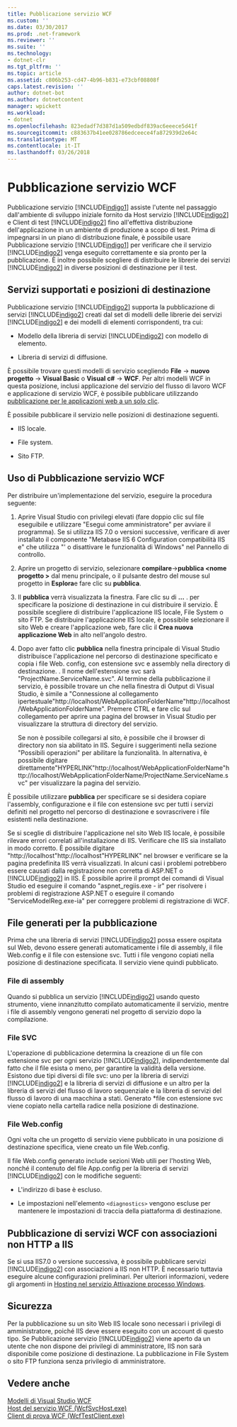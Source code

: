 ```yaml
---
title: Pubblicazione servizio WCF
ms.custom: ''
ms.date: 03/30/2017
ms.prod: .net-framework
ms.reviewer: ''
ms.suite: ''
ms.technology:
- dotnet-clr
ms.tgt_pltfrm: ''
ms.topic: article
ms.assetid: c806b253-cd47-4b96-b831-e73cbf08808f
caps.latest.revision: ''
author: dotnet-bot
ms.author: dotnetcontent
manager: wpickett
ms.workload:
- dotnet
ms.openlocfilehash: 823edadf7d387d1a509edbdf839ac6eeece5d41f
ms.sourcegitcommit: c883637b41ee028786edceece4fa872939d2e64c
ms.translationtype: MT
ms.contentlocale: it-IT
ms.lasthandoff: 03/26/2018
---
```

# <a name="wcf-service-publishing"></a>Pubblicazione servizio WCF
Pubblicazione servizio [!INCLUDE[indigo1](../../../includes/indigo1-md.md)] assiste l'utente nel passaggio dall'ambiente di sviluppo iniziale fornito da Host servizio [!INCLUDE[indigo2](../../../includes/indigo2-md.md)] e Client di test [!INCLUDE[indigo2](../../../includes/indigo2-md.md)] fino all'effettiva distribuzione dell'applicazione in un ambiente di produzione a scopo di test. Prima di impegnarsi in un piano di distribuzione finale, è possibile usare Pubblicazione servizio [!INCLUDE[indigo1](../../../includes/indigo1-md.md)] per verificare che il servizio [!INCLUDE[indigo2](../../../includes/indigo2-md.md)] venga eseguito correttamente e sia pronto per la pubblicazione. È inoltre possibile scegliere di distribuire le librerie dei servizi [!INCLUDE[indigo2](../../../includes/indigo2-md.md)] in diverse posizioni di destinazione per il test.  
  
## <a name="supported-services-and-target-locations"></a>Servizi supportati e posizioni di destinazione  
 Pubblicazione servizio [!INCLUDE[indigo2](../../../includes/indigo2-md.md)] supporta la pubblicazione di servizi [!INCLUDE[indigo2](../../../includes/indigo2-md.md)] creati dal set di modelli delle librerie dei servizi [!INCLUDE[indigo2](../../../includes/indigo2-md.md)] e dei modelli di elementi corrispondenti, tra cui:  
  
-   Modello della libreria di servizi [!INCLUDE[indigo2](../../../includes/indigo2-md.md)] con modello di elemento.  
  
-   Libreria di servizi di diffusione.  
  
 È possibile trovare questi modelli di servizio scegliendo **File** -> **nuovo progetto** -> **Visual Basic** o **Visual c#**  ->  **WCF**. Per altri modelli WCF in questa posizione, inclusi applicazione del servizio del flusso di lavoro WCF e applicazione di servizio WCF, è possibile pubblicare utilizzando [pubblicazione per le applicazioni web a un solo clic](https://msdn.microsoft.com/library/dd465337\(v=vs.110\).aspx).  
  
 È possibile pubblicare il servizio nelle posizioni di destinazione seguenti.  
  
-   IIS locale.  
  
-   File system.  
  
-   Sito FTP.  
  
## <a name="using-wcf-service-publishing"></a>Uso di Pubblicazione servizio WCF  
 Per distribuire un'implementazione del servizio, eseguire la procedura seguente:  
  
1.  Aprire Visual Studio con privilegi elevati (fare doppio clic sul file eseguibile e utilizzare "Esegui come amministratore" per avviare il programma).  Se si utilizza IIS 7.0 o versioni successive, verificare di aver installato il componente "Metabase IIS 6 Configuration compatibilità IIS e" che utilizza "' o disattivare le funzionalità di Windows" nel Pannello di controllo.  
  
2.  Aprire un progetto di servizio, selezionare **compilare**->**pubblica \<nome progetto >** dal menu principale, o il pulsante destro del mouse sul progetto in **Esplora**e fare clic su **pubblica**.  
  
3.  Il **pubblica** verrà visualizzata la finestra. Fare clic su di **...** . per specificare la posizione di destinazione in cui distribuire il servizio. È possibile scegliere di distribuire l'applicazione IIS locale, File System o sito FTP. Se distribuire l'applicazione IIS locale, è possibile selezionare il sito Web e creare l'applicazione web, fare clic il **Crea nuova applicazione Web** in alto nell'angolo destro.  
  
4.  Dopo aver fatto clic **pubblica** nella finestra principale di Visual Studio distribuisce l'applicazione nel percorso di destinazione specificato e copia i file Web. config, con estensione svc e assembly nella directory di destinazione. . Il nome dell'estensione svc sarà "ProjectName.ServiceName.svc". Al termine della pubblicazione il servizio, è possibile trovare un che nella finestra di Output di Visual Studio, è simile a "Connessione al collegamento ipertestuale"http://localhost/WebApplicationFolderName"http://localhost/WebApplicationFolderName". Premere CTRL e fare clic sul collegamento per aprire una pagina del browser in Visual Studio per visualizzare la struttura di directory del servizio.  
  
     Se non è possibile collegarsi al sito, è possibile che il browser di directory non sia abilitato in IIS. Seguire i suggerimenti nella sezione "Possibili operazioni" per abilitare la funzionalità. In alternativa, è possibile digitare direttamente"HYPERLINK"http://localhost/WebApplicationFolderName"http://localhost/WebApplicationFolderName/ProjectName.ServiceName.svc" per visualizzare la pagina del servizio.  
  
 È possibile utilizzare **pubblica** per specificare se si desidera copiare l'assembly, configurazione e il file con estensione svc per tutti i servizi definiti nel progetto nel percorso di destinazione e sovrascrivere i file esistenti nella destinazione.  
  
 Se si sceglie di distribuire l'applicazione nel sito Web IIS locale, è possibile rilevare errori correlati all'installazione di IIS. Verificare che IIS sia installato in modo corretto. È possibile digitare "http://localhost"http://localhost"HYPERLINK" nel browser e verificare se la pagina predefinita IIS verrà visualizzati.  In alcuni casi i problemi potrebbero essere causati dalla registrazione non corretta di ASP.NET o [!INCLUDE[indigo2](../../../includes/indigo2-md.md)] in IIS. È possibile aprire il prompt dei comandi di Visual Studio ed eseguire il comando "aspnet_regiis.exe - ir" per risolvere i problemi di registrazione ASP.NET o eseguire il comando "ServiceModelReg.exe-ia" per correggere problemi di registrazione di WCF.  
  
## <a name="files-generated-for-publishing"></a>File generati per la pubblicazione  
 Prima che una libreria di servizi [!INCLUDE[indigo2](../../../includes/indigo2-md.md)] possa essere ospitata sul Web, devono essere generati automaticamente i file di assembly, il file Web.config e il file con estensione svc. Tutti i file vengono copiati nella posizione di destinazione specificata. Il servizio viene quindi pubblicato.  
  
### <a name="assembly-files"></a>File di assembly  
 Quando si pubblica un servizio [!INCLUDE[indigo2](../../../includes/indigo2-md.md)] usando questo strumento, viene innanzitutto compilato automaticamente il servizio, mentre i file di assembly vengono generati nel progetto di servizio dopo la compilazione.  
  
### <a name="svc-file"></a>File SVC  
 L'operazione di pubblicazione determina la creazione di un file con estensione svc per ogni servizio [!INCLUDE[indigo2](../../../includes/indigo2-md.md)], indipendentemente dal fatto che il file esista o meno, per garantire la validità della versione. Esistono due tipi diversi di file svc: uno per la libreria di servizi [!INCLUDE[indigo2](../../../includes/indigo2-md.md)] e la libreria di servizi di diffusione e un altro per la libreria di servizi del flusso di lavoro sequenziale e la libreria di servizi del flusso di lavoro di una macchina a stati. Generato \*file con estensione svc viene copiato nella cartella radice nella posizione di destinazione.  
  
### <a name="webconfig-file"></a>File Web.config  
 Ogni volta che un progetto di servizio viene pubblicato in una posizione di destinazione specifica, viene creato un file Web.config.  
  
 Il file Web.config generato include sezioni Web utili per l'hosting Web, nonché il contenuto del file App.config per la libreria di servizi [!INCLUDE[indigo2](../../../includes/indigo2-md.md)] con le modifiche seguenti:  
  
-   L'indirizzo di base è escluso.  
  
-   Le impostazioni nell'elemento `<diagnostics>` vengono escluse per mantenere le impostazioni di traccia della piattaforma di destinazione.  
  
## <a name="publishing-wcf-services-with-non-http-bindings-to-iis"></a>Pubblicazione di servizi WCF con associazioni non HTTP a IIS  
 Se si usa IIS7.0 o versione successiva, è possibile pubblicare servizi [!INCLUDE[indigo2](../../../includes/indigo2-md.md)] con associazioni a IIS non HTTP. È necessario tuttavia eseguire alcune configurazioni preliminari. Per ulteriori informazioni, vedere gli argomenti in [Hosting nel servizio Attivazione processo Windows](../../../docs/framework/wcf/feature-details/hosting-in-windows-process-activation-service.md).  
  
## <a name="security"></a>Sicurezza  
 Per la pubblicazione su un sito Web IIS locale sono necessari i privilegi di amministratore, poiché IIS deve essere eseguito con un account di questo tipo. Se Pubblicazione servizio [!INCLUDE[indigo2](../../../includes/indigo2-md.md)] viene aperto da un utente che non dispone dei privilegi di amministratore, IIS non sarà disponibile come posizione di destinazione. La pubblicazione in File System o sito FTP funziona senza privilegio di amministratore.  
  
## <a name="see-also"></a>Vedere anche  
 [Modelli di Visual Studio WCF](../../../docs/framework/wcf/wcf-vs-templates.md)  
 [Host del servizio WCF (WcfSvcHost.exe)](../../../docs/framework/wcf/wcf-service-host-wcfsvchost-exe.md)  
 [Client di prova WCF (WcfTestClient.exe)](../../../docs/framework/wcf/wcf-test-client-wcftestclient-exe.md)
